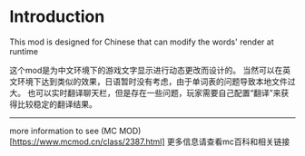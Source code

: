# Introduction
This mod is designed for Chinese that can modify the words' render at runtime

这个mod是为中文环境下的游戏文字显示进行动态更改而设计的。
当然可以在英文环境下达到类似的效果，日语暂时没有考虑，由于单词表的问题导致本地文件过大。
也可以实时翻译聊天栏，但是存在一些问题，玩家需要自己配置“翻译”来获得比较稳定的翻译结果。

----
more information to see (MC MOD)[https://www.mcmod.cn/class/2387.html]
更多信息请查看mc百科和相关链接
